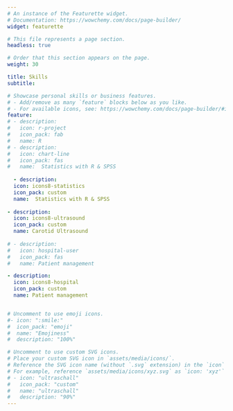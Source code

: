 ```yaml
---
# An instance of the Featurette widget.
# Documentation: https://wowchemy.com/docs/page-builder/
widget: featurette

# This file represents a page section.
headless: true

# Order that this section appears on the page.
weight: 30

title: Skills
subtitle:

# Showcase personal skills or business features.
# - Add/remove as many `feature` blocks below as you like.
# - For available icons, see: https://wowchemy.com/docs/page-builder/#icons
feature:
# - description:
#   icon: r-project
#   icon_pack: fab
#   name: R
# - description:
#   icon: chart-line
#   icon_pack: fas
#   name:  Statistics with R & SPSS
  
  - description:
  icon: icons8-statistics
  icon_pack: custom
  name:  Statistics with R & SPSS
  
- description:
  icon: icons8-ultrasound
  icon_pack: custom
  name: Carotid Ultrasound
  
# - description:
#   icon: hospital-user
#   icon_pack: fas
#   name: Patient management

- description:
  icon: icons8-hospital
  icon_pack: custom
  name: Patient management


# Uncomment to use emoji icons.
#- icon: ":smile:"
#  icon_pack: "emoji"
#  name: "Emojiness"
#  description: "100%"  

# Uncomment to use custom SVG icons.
# Place your custom SVG icon in `assets/media/icons/`.
# Reference the SVG icon name (without `.svg` extension) in the `icon` field.
# For example, reference `assets/media/icons/xyz.svg` as `icon: 'xyz'`
# - icon: "ultraschall"
#   icon_pack: "custom"
#   name: "ultraschall"
#   description: "90%"
---
```

